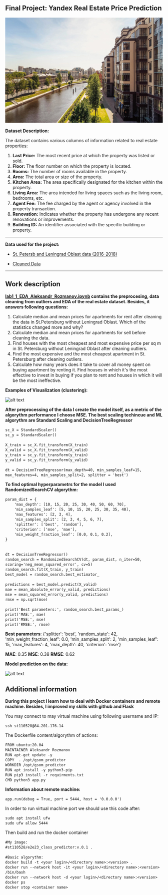 <h2> Final Project: Yandex Real Estate Price Prediction
 </h2>

![alt text](https://github.com/abuser11/e2e_project_2024/blob/master/images/spb_resal_estate.jpg)

**Dataset Description:**

The dataset contains various columns of information related to real estate properties:

1. **Last Price:** The most recent price at which the property was listed or sold.
2. **Floor:** The floor number on which the property is located.
3. **Rooms:** The number of rooms available in the property.
4. **Area:** The total area or size of the property.
5. **Kitchen Area:** The area specifically designated for the kitchen within the property.
6. **Living Area:** The area intended for living spaces such as the living room, bedrooms, etc.
7. **Agent Fee:** The fee charged by the agent or agency involved in the property transaction.
8. **Renovation:** Indicates whether the property has undergone any recent renovations or improvements.
9. **Building ID:** An identifier associated with the specific building or property.

***
**Data used for the project:**

* [St. Petersb and Leningrad Oblast data (2016-2018)](https://github.com/abuser11/e2e_project_2024/blob/master/data/spb.real.estate.archive.sample5000.tsv)

* [Cleaned Data](https://github.com/abuser11/e2e_project_2024/blob/master/data/cleaned_dataset.csv)
***

<h2> Work description </h2>

**[lab1_1_EDA_Aleksandr_Rozmanov.ipynb](https://github.com/abuser11/e2e_project_2024/blob/master/notebooks/lab1_1_EDA_and_Visualzation.ipynb) contains the preprocesing, data cleaning from outliers and EDA of the real estate dataset. Besides, it answers following questions:**

1. Calculate median and mean prices for apartments for rent after cleaning the data in St.Petersburg without Leningrad Oblast. Which of the statistics changed more and why?
2. Calculate median and mean prices for apartments for sell before cleaning the data.
3. Find houses with the most cheapest and most expensive price per sq m in St. Petersburg without Leningrad Oblast after cleaning outliers.
4. Find the most expensive and the most cheapest apartment in St. Petersburg after cleaning outliers.
5. Calculate how many years does it take to cover all money spent on buying apartment by renting it. Find houses in which it's the most effective to invest in buying if you plan to rent and houses in which it will be the most ineffective.

**Examples of Visualization (clustering):**

![alt text](https://github.com/Rozmanov423/e2e23flask_super_final/blob/main/images/vis.png)

**After preprocessing of the data I create the model itself, as a metric of the algorythm performance I choose MSE. The best scaling techincue and ML algorythm are Standard Scaling and DecisionTreeRegressor**

```
sc_X = StandardScaler()
sc_y = StandardScaler()

X_train = sc_X.fit_transform(X_train)
X_valid = sc_X.fit_transform(X_valid)
y_train = sc_y.fit_transform(y_train)
y_valid = sc_y.fit_transform(y_valid)

dt = DecisionTreeRegressor(max_depth=40, min_samples_leaf=15, max_features=4, min_samples_split=2, splitter = 'best')
```	

**To find optimal hyperparametrs for the model I used RandomizedSearchCV algorythm:**

```
param_dist = {
    'max_depth': [10, 15, 20, 25, 30, 40, 50, 60, 70],
    'min_samples_leaf': [5, 10, 15, 20, 25, 30, 35, 40],
    'max_features': [2, 3, 4],
    'min_samples_split': [2, 3, 4, 5, 6, 7],
    'splitter': ['best', 'random'],
    'criterion': ['mse', 'mae'],
    'min_weight_fraction_leaf': [0.0, 0.1, 0.2],
}


dt = DecisionTreeRegressor()
random_search = RandomizedSearchCV(dt, param_dist, n_iter=50, scoring='neg_mean_squared_error', cv=5)
random_search.fit(X_train, y_train)
best_model = random_search.best_estimator_

predictions = best_model.predict(X_valid)
mae = mean_absolute_error(y_valid, predictions)
mse = mean_squared_error(y_valid, predictions)
rmse = np.sqrt(mse)

print('Best parameters:', random_search.best_params_)
print('MAE:', mae)
print('MSE:', mse)
print('RMSE:', rmse)
```	

**Best parameters**: {'splitter': 'best', 'random_state': 42, 'min_weight_fraction_leaf': 0.0, 'min_samples_split': 2, 'min_samples_leaf': 15, 'max_features': 4, 'max_depth': 40, 'criterion': 'mse'}

**MAE**: 0.35
**MSE**: 0.38
**RMSE**: 0.62

**Model prediction on the data:**

![alt text](https://github.com/Rozmanov423/e2e23flask_super_final/blob/main/images/model.png)

<h2> Additional information </h2>

**During this project I learn how to deal with Docker containers and remote machine. Besides, I improved my skills with github and Flask**

You may connect to may virtual machine using following username and IP:

```	
ssh st110528@84.201.176.14
```	

The Dockerfile content/algorythm of actions:

```	
FROM ubuntu:20.04
MAINTAINER Aleksandr Rozmanov
RUN apt-get update -y
COPY  . /opt/gsom_predictor
WORKDIR /opt/gsom_predictor
RUN apt install -y python3-pip
RUN pip3 install -r requirments.txt
CMD python3 app.py
```	
**Information about remote machine:**
```	
app.run(debug = True, port = 5444, host = '0.0.0.0')
```	
In order to run virtual machine port we should use this code after:
```	
sudo apt install ufw
sudo ufw allow 5444 
```	

Then build and run the docker container

```	
#My image:
#st110528/e2e23_class_predictor:v.0.1 .

#Basic algorythm:
docker build -t <your login>/<directory name>:<version> .     
docker run --network host -it <your login>/<directory name>:<version> /bin/bash
docker run --network host -d <your login>/<directory name>:<version>   
docker ps 
docker stop <container name> 
```	
